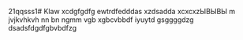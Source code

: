 21qqsss1# Klaw
xcdgfgdfg
ewtrdfedddas
xzdsadda
xcxcxzЫВЫВЫ
m jvjkvhkvh
nn bn ngmm vgb
xgbcvbbdf
iyuytd
gsggggdzg
dsadsfdgdfgbvbdfzg
